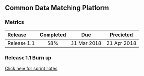 ## Common Data Matching Platform
### Metrics

| Release |Completed  | Due | Predicted |
|:-----| :-----:|:-----:|:-----:|
|Release 1.1  | 68% |31 Mar 2018 | 21 Apr 2018 |

### Release 1.1 Burn up
<div id="chart1"></div>
<script>
var chart = c3.generate({

axis: {
x: {
label: 'Sprint'
},
y: {
label: 'Work'
}
},

data: {
x: 'x',
columns: [
['x', 1, 2, 3, 4, 5, 6],
['done', 27, 29, 39, 43, 57, 0],
['to do', 35, 51, 41, 42, 27, 0],
['required', 10, 21, 31, 41, 52, 62],
],

type: 'bar',
types: {
required: 'line',
},

groups: [ 
['to do','done'] ] 
},

legend: {
position: 'right'
},

bindto: '#chart1'

});
</script>

[Click here for sprint notes](notes.html)
